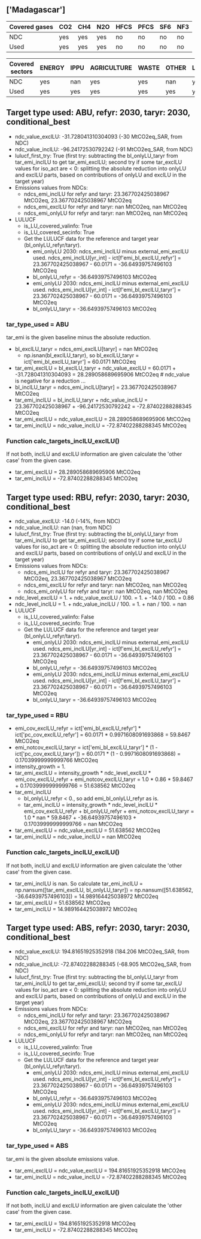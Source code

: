 ## ['Madagascar']



| Covered gases | CO2 | CH4 | N2O | HFCS | PFCS | SF6 | NF3 |
| ---- | ---- | ---- | ---- | ---- | ---- | ---- | ----  |
| NDC | yes | yes | yes | no | no | no | no |
| Used | yes | yes | yes | no | no | no | no |

| Covered sectors | ENERGY | IPPU | AGRICULTURE | WASTE | OTHER | LULUCF |
| ---- | ---- | ---- | ---- | ---- | ---- | ----  |
| NDC | yes | nan | yes | yes | nan | yes |
| Used | yes | yes | yes | yes | yes | yes |



## Target type used: ABU, refyr: 2030, taryr: 2030, conditional_best
- ndc_value_exclLU: -31.728041310304093 (-30 MtCO2eq_SAR, from NDC)
- ndc_value_inclLU: -96.24172530792242 (-91 MtCO2eq_SAR, from NDC)
- lulucf_first_try: True
(first try: subtracting the bl_onlyLU_taryr from tar_emi_inclLU to get tar_emi_exclLU;
second try if some tar_exclLU values for iso_act are < 0: splitting the absolute reduction into onlyLU and exclLU parts, based on contributions of onlyLU and exclLU in the target year)
- Emissions values from NDCs:
  - ndcs_emi_inclLU for refyr and taryr: 23.367702425038967 MtCO2eq, 23.367702425038967 MtCO2eq
  - ndcs_emi_exclLU for refyr and taryr: nan MtCO2eq, nan MtCO2eq
  - ndcs_emi_onlyLU for refyr and taryr: nan MtCO2eq, nan MtCO2eq
- LULUCF
  - is_LU_covered_valinfo: True
  - is_LU_covered_secinfo: True
  - Get the LULUCF data for the reference and target year (bl_onlyLU_refyr/taryr).
    - emi_onlyLU 2030: ndcs_emi_inclLU minus external_emi_exclLU used. ndcs_emi_inclLU[yr_int] - ict[f'emi_bl_exclLU_refyr'] = 23.367702425038967 - 60.0171 = -36.64939757496103 MtCO2eq
    - bl_onlyLU_refyr = -36.64939757496103 MtCO2eq
    - emi_onlyLU 2030: ndcs_emi_inclLU minus external_emi_exclLU used. ndcs_emi_inclLU[yr_int] - ict[f'emi_bl_exclLU_taryr'] = 23.367702425038967 - 60.0171 = -36.64939757496103 MtCO2eq
    - bl_onlyLU_taryr = -36.64939757496103 MtCO2eq
### tar_type_used = ABU
tar_emi is the given baseline minus the absolute reduction.
- bl_exclLU_taryr = ndcs_emi_exclLU[taryr] = nan MtCO2eq
  - np.isnan(bl_exclLU_taryr), so bl_exclLU_taryr = ict['emi_bl_exclLU_taryr'] = 60.0171 MtCO2eq
- tar_emi_exclLU = bl_exclLU_taryr + ndc_value_exclLU = 60.0171 + -31.728041310304093 = 28.289058689695906 MtCO2eq # ndc_value is negative for a reduction ...
- bl_inclLU_taryr = ndcs_emi_inclLU[taryr] = 23.367702425038967 MtCO2eq
- tar_emi_inclLU = bl_inclLU_taryr + ndc_value_inclLU = 23.367702425038967 + -96.24172530792242 = -72.87402288288345 MtCO2eq
- tar_emi_exclLU = ndc_value_exclLU = 28.289058689695906 MtCO2eq
- tar_emi_inclLU = ndc_value_inclLU = -72.87402288288345 MtCO2eq
### Function calc_targets_inclLU_exclLU()
If not both, inclLU and exclLU information are given calculate the 'other case' from the given case.
- tar_emi_exclLU = 28.289058689695906 MtCO2eq
- tar_emi_inclLU = -72.87402288288345 MtCO2eq



## Target type used: RBU, refyr: 2030, taryr: 2030, conditional_best
- ndc_value_exclLU: -14.0 (-14%, from NDC)
- ndc_value_inclLU: nan (nan, from NDC)
- lulucf_first_try: True
(first try: subtracting the bl_onlyLU_taryr from tar_emi_inclLU to get tar_emi_exclLU;
second try if some tar_exclLU values for iso_act are < 0: splitting the absolute reduction into onlyLU and exclLU parts, based on contributions of onlyLU and exclLU in the target year)
- Emissions values from NDCs:
  - ndcs_emi_inclLU for refyr and taryr: 23.367702425038967 MtCO2eq, 23.367702425038967 MtCO2eq
  - ndcs_emi_exclLU for refyr and taryr: nan MtCO2eq, nan MtCO2eq
  - ndcs_emi_onlyLU for refyr and taryr: nan MtCO2eq, nan MtCO2eq
- ndc_level_exclLU = 1. + ndc_value_exclLU / 100. = 1. + -14.0 / 100. = 0.86
- ndc_level_inclLU = 1. + ndc_value_inclLU / 100. = 1. + nan / 100. = nan
- LULUCF
  - is_LU_covered_valinfo: False
  - is_LU_covered_secinfo: True
  - Get the LULUCF data for the reference and target year (bl_onlyLU_refyr/taryr).
    - emi_onlyLU 2030: ndcs_emi_inclLU minus external_emi_exclLU used. ndcs_emi_inclLU[yr_int] - ict[f'emi_bl_exclLU_refyr'] = 23.367702425038967 - 60.0171 = -36.64939757496103 MtCO2eq
    - bl_onlyLU_refyr = -36.64939757496103 MtCO2eq
    - emi_onlyLU 2030: ndcs_emi_inclLU minus external_emi_exclLU used. ndcs_emi_inclLU[yr_int] - ict[f'emi_bl_exclLU_taryr'] = 23.367702425038967 - 60.0171 = -36.64939757496103 MtCO2eq
    - bl_onlyLU_taryr = -36.64939757496103 MtCO2eq
### tar_type_used = RBU
- emi_cov_exclLU_refyr = ict['emi_bl_exclLU_refyr'] * ict['pc_cov_exclLU_refyr'] = 60.0171 * 0.9971608091693868 = 59.8467 MtCO2eq
- emi_notcov_exclLU_taryr = ict['emi_bl_exclLU_taryr'] * (1 - ict['pc_cov_exclLU_taryr']) = 60.0171 * (1 - 0.9971608091693868) = 0.17039999999999766 MtCO2eq
- intensity_growth = 1.
- tar_emi_exclLU = intensity_growth * ndc_level_exclLU * emi_cov_exclLU_refyr + emi_notcov_exclLU_taryr = 1.0 * 0.86 * 59.8467 + 0.17039999999999766 = 51.638562 MtCO2eq
- tar_emi_inclLU
  - bl_onlyLU_refyr < 0., so add emi_bl_onlyLU_refyr as is.
  - tar_emi_inclLU = intensity_growth * ndc_level_inclLU * emi_cov_exclLU_refyr + bl_onlyLU_refyr + emi_notcov_exclLU_taryr = 1.0 * nan * 59.8467 + -36.64939757496103 + 0.17039999999999766 = nan MtCO2eq
- tar_emi_exclLU = ndc_value_exclLU = 51.638562 MtCO2eq
- tar_emi_inclLU = ndc_value_inclLU = nan MtCO2eq
### Function calc_targets_inclLU_exclLU()
If not both, inclLU and exclLU information are given calculate the 'other case' from the given case.
- tar_emi_inclLU is nan. So calculate tar_emi_inclLU = np.nansum([tar_emi_exclLU, bl_onlyLU_taryr]) = np.nansum([51.638562, -36.64939757496103]) = 14.989164425038972 MtCO2eq
- tar_emi_exclLU = 51.638562 MtCO2eq
- tar_emi_inclLU = 14.989164425038972 MtCO2eq



## Target type used: ABS, refyr: 2030, taryr: 2030, conditional_best
- ndc_value_exclLU: 194.81651925352918 (184.206 MtCO2eq_SAR, from NDC)
- ndc_value_inclLU: -72.87402288288345 (-68.905 MtCO2eq_SAR, from NDC)
- lulucf_first_try: True
(first try: subtracting the bl_onlyLU_taryr from tar_emi_inclLU to get tar_emi_exclLU;
second try if some tar_exclLU values for iso_act are < 0: splitting the absolute reduction into onlyLU and exclLU parts, based on contributions of onlyLU and exclLU in the target year)
- Emissions values from NDCs:
  - ndcs_emi_inclLU for refyr and taryr: 23.367702425038967 MtCO2eq, 23.367702425038967 MtCO2eq
  - ndcs_emi_exclLU for refyr and taryr: nan MtCO2eq, nan MtCO2eq
  - ndcs_emi_onlyLU for refyr and taryr: nan MtCO2eq, nan MtCO2eq
- LULUCF
  - is_LU_covered_valinfo: True
  - is_LU_covered_secinfo: True
  - Get the LULUCF data for the reference and target year (bl_onlyLU_refyr/taryr).
    - emi_onlyLU 2030: ndcs_emi_inclLU minus external_emi_exclLU used. ndcs_emi_inclLU[yr_int] - ict[f'emi_bl_exclLU_refyr'] = 23.367702425038967 - 60.0171 = -36.64939757496103 MtCO2eq
    - bl_onlyLU_refyr = -36.64939757496103 MtCO2eq
    - emi_onlyLU 2030: ndcs_emi_inclLU minus external_emi_exclLU used. ndcs_emi_inclLU[yr_int] - ict[f'emi_bl_exclLU_taryr'] = 23.367702425038967 - 60.0171 = -36.64939757496103 MtCO2eq
    - bl_onlyLU_taryr = -36.64939757496103 MtCO2eq
### tar_type_used = ABS
tar_emi is the given absolute emissions value.
- tar_emi_exclLU = ndc_value_exclLU = 194.81651925352918 MtCO2eq
- tar_emi_inclLU = ndc_value_inclLU = -72.87402288288345 MtCO2eq
### Function calc_targets_inclLU_exclLU()
If not both, inclLU and exclLU information are given calculate the 'other case' from the given case.
- tar_emi_exclLU = 194.81651925352918 MtCO2eq
- tar_emi_inclLU = -72.87402288288345 MtCO2eq